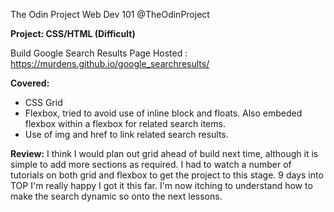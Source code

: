 The Odin Project Web Dev 101
@TheOdinProject

<strong>Project: CSS/HTML (Difficult)</strong>

Build Google Search Results Page
Hosted : https://murdens.github.io/google_searchresults/

<strong>Covered:</strong>
- CSS Grid
- Flexbox, tried to avoid use of inline block and floats. Also embeded flexbox within a flexbox for related search items.
- Use of img and href to link related search results.

<strong>Review:</strong>
I think I would plan out grid ahead of build next time, although it is simple to add more sections as required.
I had to watch a number of tutorials on both grid and flexbox to get the project to this stage. 9 days into TOP I'm really happy I got it this far.
I'm now itching to understand how to make the search dynamic so onto the next lessons.
